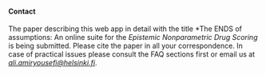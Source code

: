 #### Contact

The paper describing this web app in detail with the title *The ENDS of assumptions: An online suite for the *Epistemic Nonparametric Drug Scoring* is being submitted. Please cite the paper in all your correspondence. In case of practical issues please consult the FAQ sections first or email us at *[ali.amiryousefi@helsinki.fi](mailto:ali.amiryousefi@helsinki.fi)*.

